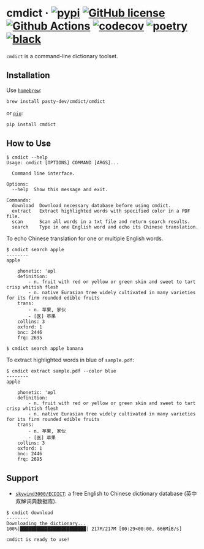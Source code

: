 # cmdict &middot; [![pypi](https://badge.fury.io/py/cmdict.svg)](https://pypi.org/project/cmdict/) [![GitHub license](https://img.shields.io/badge/license-MIT-blue.svg)](https://github.com/zequnyu/cmdict/blob/master/LICENSE) [![Github Actions](https://github.com/pasty-dev/cmdict/workflows/pip/badge.svg)](https://github.com/zequnyu/cmdict/actions/workflows/pip.yml) [![codecov](https://codecov.io/gh/zequnyu/cmdict/branch/master/graph/badge.svg)](https://codecov.io/gh/zequnyu/cmdict) [![poetry](https://img.shields.io/badge/PyPM-poetry-5975aa)](https://python-poetry.org) [![black](https://img.shields.io/badge/code%20style-black-000000.svg)](https://github.com/psf/black)

`cmdict` is a command-line dictionary toolset.

## Installation

Use [`homebrew`](https://brew.sh/):

```sh
brew install pasty-dev/cmdict/cmdict
```

or [`pip`](https://pypi.org/project/cmdict/):

```sh
pip install cmdict
```

## How to Use

```console
$ cmdict --help
Usage: cmdict [OPTIONS] COMMAND [ARGS]...

  Command line interface.

Options:
  --help  Show this message and exit.

Commands:
  download  Download necessary database before using cmdict.
  extract   Extract highlighted words with specified color in a PDF file.
  scan      Scan all words in a txt file and return search results.
  search    Type in one English word and echo its Chinese translation.
```

To echo Chinese translation for one or multiple English words.

```console
$ cmdict search apple
--------
apple

    phonetic: 'æpl
    definition:
        - n. fruit with red or yellow or green skin and sweet to tart crisp whitish flesh
        - n. native Eurasian tree widely cultivated in many varieties for its firm rounded edible fruits
    trans:
        - n. 苹果, 家伙
        - [医] 苹果
    collins: 3
    oxford: 1
    bnc: 2446
    frq: 2695
```

```console
$ cmdict search apple banana
```

To extract highlighted words in blue of `sample.pdf`:

```console
$ cmdict extract sample.pdf --color blue
--------
apple

    phonetic: 'æpl
    definition:
        - n. fruit with red or yellow or green skin and sweet to tart crisp whitish flesh
        - n. native Eurasian tree widely cultivated in many varieties for its firm rounded edible fruits
    trans:
        - n. 苹果, 家伙
        - [医] 苹果
    collins: 3
    oxford: 1
    bnc: 2446
    frq: 2695
```

## Support

- [`skywind3000/ECDICT`](https://github.com/skywind3000/ECDICT/releases): a free English to Chinese dictionary database (英中双解词典数据库).

```console
$ cmdict download
--------
Downloading the dictionary...
100%|████████████████████████| 217M/217M [00:29<00:00, 666MiB/s]

cmdict is ready to use!
```
